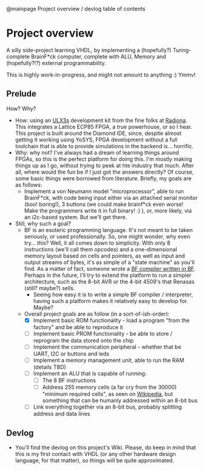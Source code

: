 @mainpage Project overview / devlog table of contents

# Project overview
A silly side-project learning VHDL, by implementing a (hopefully?) Turing-complete BrainF*ck computer, complete with ALU, Memory and (hopefully?!?) external programmability.

This is highly work-in-progress, and might not amount to anything :) Ymmv!

## Prelude
How? Why?
- How: using an [ULX3s](https://radiona.org/ulx3s/) development kit from the fine folks at [Radiona](https://radiona.org/).
This integrates a Lattice ECP85 FPGA, a true powerhouse, or so I hear. This project is built around the Diamond IDE,
since, despite almost getting it working using YoSYS, FPGA development without a full toolchain that is able to provide
simulations in the backend is... horrific.
- Why: why not? I've always had a dream of learning things around FPGAs, so this is the perfect platform for doing this.
I'm mostly making things up as I go, without trying to peek at hte industry that much. After all, where would the fun be
if I just got the answers directly? Of course, some basic things were borrowed from literature. Briefly, my goals are as
follows:
    - Implement a von Neumann model "microprocessor", able to run BrainF\*ck, with code being input either via an
  attached serial monitor (boo! boring!), 3 buttons (we could make brainf\*ck even worse! Make the programmers write it
  in full binary! :) ), or, more likely, via an i2c-based system. But we'll get there.
- Still, why such a goal?
    - BF is an esoteric programming language. It's not meant to be taken seriously, or used professionally. So, one
    might wonder, why even try... *this*? Well, it all comes down to simplicity. With only 8 instructions (we'll call
    them opcodes) and a one-dimensional memory layout based on cells and pointers, as well as input and output streams
    of bytes, it's as simple of a "state machine" as you'll find. As a matter of fact, someone wrote a
    [BF compiler written in BF](https://github.com/canoon/bfbf). Perhaps in the future, I'll try to extend the platform
    to run a simpler architecture, such as the 8-bit AVR or the 4-bit 4509's that Renasas (still? maybe?) sells.
      - Seeing how easy it is to write a simple BF compiler / interpreter, having such a platform makes it relatively
      easy to develop for. Maybe?
    - Overall project goals are as follow (in a sort-of-ish-order):
        - [X] Implement basic ROM functionality - load a program "from the factory" and be able to reproduce it
        - [ ] Implement basic PROM functionality - be able to store / reprogram the data stored onto the chip
        - [ ] Implement the communication peripheral - whether that be UART, I2C or buttons and leds
        - [ ] Implement a memory management unit, able to run the RAM (details TBD)
        - [ ] Implement an ALU that is capable of running:
            - [ ] The 8 BF instructions
            - [ ] Address 255 memory cells (a far cry from the 30000) "minimum required cells", as seen on 
              [Wikipedia](https://w.wiki/STN), but something that can be humanly addressed within an 8-bit bus
        - [ ] Link everything together via an 8-bit bus, probably splitting address and data lines
## Devlog
- You'll find the devlog on this project's Wiki. Please, do keep in mind that this is my first contact with VHDL (or any
other hardware design language, for that matter), so things will be quite approximated.
